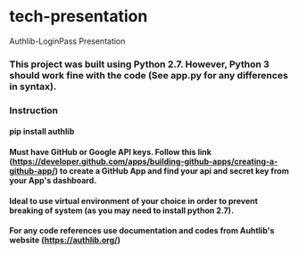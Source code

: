 # tech-presentation
Authlib-LoginPass Presentation
### This project was built using Python 2.7. However, Python 3 should work fine with the code (See app.py for any differences in syntax).
### Instruction
#### pip install authlib
#### Must have GitHub or Google API keys. Follow this link (https://developer.github.com/apps/building-github-apps/creating-a-github-app/) to create a GitHub App and find your api and secret key from your App's dashboard.
#### Ideal to use virtual environment of your choice in order to prevent breaking of system (as you may need to install python 2.7).
#### For any code references use documentation and codes from Auhtlib's website (https://authlib.org/)
